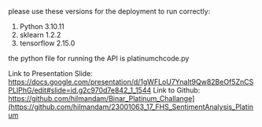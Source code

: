 please use these versions for the deployment to run correctly:
1. Python 3.10.11
2. sklearn 1.2.2
3. tensorflow 2.15.0

the python file for running the API is platinumchcode.py

Link to Presentation Slide: https://docs.google.com/presentation/d/1gWFLoU7Ynalt9Qw82BeOf5ZnCSPLlPhG/edit#slide=id.g2c970d7e842_1_1544
Link to Github: https://github.com/hilmandam/Binar_Platinum_Challange](https://github.com/hilmandam/23001063_17_FHS_SentimentAnalysis_Platinum
